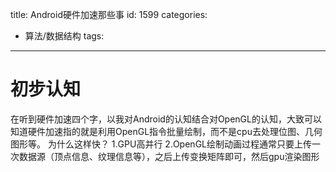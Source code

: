 title: Android硬件加速那些事
id: 1599
categories:
  - 算法/数据结构
tags:
---

# 初步认知

在听到硬件加速四个字，以我对Android的认知结合对OpenGL的认知，大致可以知道硬件加速指的就是利用OpenGL指令批量绘制，而不是cpu去处理位图、几何图形等。
为什么这样快？
1.GPU高并行
2.OpenGL绘制动画过程通常只要上传一次数据源（顶点信息、纹理信息等），之后上传变换矩阵即可，然后gpu渲染图形